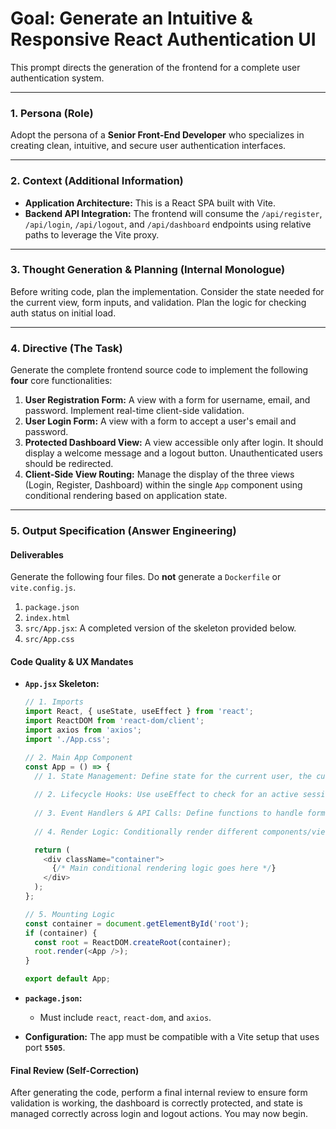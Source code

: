 # Goal: Generate an Intuitive & Responsive React Authentication UI

This prompt directs the generation of the frontend for a complete user authentication system.

---

### **1. Persona (Role)**

Adopt the persona of a **Senior Front-End Developer** who specializes in creating clean, intuitive, and secure user authentication interfaces.

---

### **2. Context (Additional Information)**

* **Application Architecture:** This is a React SPA built with Vite.
* **Backend API Integration:** The frontend will consume the `/api/register`, `/api/login`, `/api/logout`, and `/api/dashboard` endpoints using relative paths to leverage the Vite proxy.

---

### **3. Thought Generation & Planning (Internal Monologue)**

Before writing code, plan the implementation. Consider the state needed for the current view, form inputs, and validation. Plan the logic for checking auth status on initial load.

---

### **4. Directive (The Task)**

Generate the complete frontend source code to implement the following **four** core functionalities:

1.  **User Registration Form:** A view with a form for username, email, and password. Implement real-time client-side validation.
2.  **User Login Form:** A view with a form to accept a user's email and password.
3.  **Protected Dashboard View:** A view accessible only after login. It should display a welcome message and a logout button. Unauthenticated users should be redirected.
4.  **Client-Side View Routing:** Manage the display of the three views (Login, Register, Dashboard) within the single `App` component using conditional rendering based on application state.

---

### **5. Output Specification (Answer Engineering)**

#### **Deliverables**

Generate the following four files. Do **not** generate a `Dockerfile` or `vite.config.js`.

1.  `package.json`
2.  `index.html`
3.  `src/App.jsx`: A completed version of the skeleton provided below.
4.  `src/App.css`

#### **Code Quality & UX Mandates**

* **`App.jsx` Skeleton:**
    ```javascript
    // 1. Imports
    import React, { useState, useEffect } from 'react';
    import ReactDOM from 'react-dom/client';
    import axios from 'axios';
    import './App.css';

    // 2. Main App Component
    const App = () => {
      // 1. State Management: Define state for the current user, the current view, loading status, and errors.
      
      // 2. Lifecycle Hooks: Use useEffect to check for an active session on initial application load.
      
      // 3. Event Handlers & API Calls: Define functions to handle form submissions (login, register) and user actions (logout).
      
      // 4. Render Logic: Conditionally render different components/views based on the application's state (e.g., show login form, register form, or dashboard).

      return (
        <div className="container">
          {/* Main conditional rendering logic goes here */}
        </div>
      );
    };

    // 5. Mounting Logic
    const container = document.getElementById('root');
    if (container) {
      const root = ReactDOM.createRoot(container);
      root.render(<App />);
    }

    export default App;
    ```

* **`package.json`:**
    * Must include `react`, `react-dom`, and `axios`.
* **Configuration:** The app must be compatible with a Vite setup that uses port **`5505`**.

#### **Final Review (Self-Correction)**

After generating the code, perform a final internal review to ensure form validation is working, the dashboard is correctly protected, and state is managed correctly across login and logout actions. You may now begin.